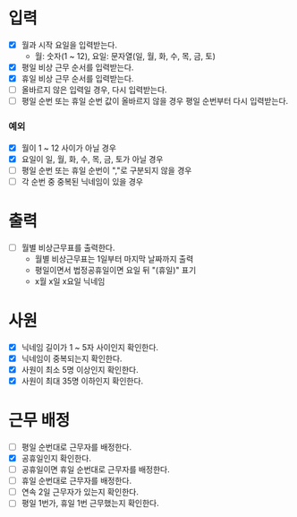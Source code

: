 # 입력
- [x] 월과 시작 요일을 입력받는다.
  - 월: 숫자(1 ~ 12), 요일: 문자열(일, 월, 화, 수, 목, 금, 토)
- [x] 평일 비상 근무 순서를 입력받는다.
- [x] 휴일 비상 근무 순서를 입력받는다.
- [ ] 올바르지 않은 입력일 경우, 다시 입력받는다.
- [ ] 평일 순번 또는 휴일 순번 값이 올바르지 않을 경우 평일 순번부터 다시 입력받는다.

### 예외
- [x] 월이 1 ~ 12 사이가 아닐 경우
- [x] 요일이 일, 월, 화, 수, 목, 금, 토가 아닐 경우
- [ ] 평일 순번 또는 휴일 순번이 ","로 구분되지 않을 경우
- [ ] 각 순번 중 중복된 닉네임이 있을 경우

# 출력
- [ ] 월별 비상근무표를 출력한다.
  - 월별 비상근무표는 1일부터 마지막 날짜까지 출력
  - 평일이면서 법정공휴일이면 요일 뒤 "(휴일)" 표기
  - x월 x일 x요일 닉네임

# 사원
- [x] 닉네임 길이가 1 ~ 5자 사이인지 확인한다.
- [x] 닉네임이 중복되는지 확인한다.
- [x] 사원이 최소 5명 이상인지 확인한다.
- [x] 사원이 최대 35명 이하인지 확인한다.

# 근무 배정
- [ ] 평일 순번대로 근무자를 배정한다.
- [x] 공휴일인지 확인한다.
- [ ] 공휴일이면 휴일 순번대로 근무자를 배정한다.
- [ ] 휴일 순번대로 근무자를 배정한다.
- [ ] 연속 2일 근무자가 있는지 확인한다.
- [ ] 평일 1번가, 휴일 1번 근무했는지 확인한다.